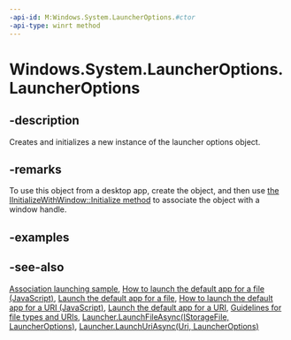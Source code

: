 ```yaml
---
-api-id: M:Windows.System.LauncherOptions.#ctor
-api-type: winrt method
---
```


<!-- Method syntax
public LauncherOptions()
-->

# Windows.System.LauncherOptions.LauncherOptions

## -description
Creates and initializes a new instance of the launcher options object.

## -remarks
To use this object from a desktop app, create the object, and then use [the IInitializeWithWindow::Initialize method](https://docs.microsoft.com/en-us/windows/desktop/api/shobjidl_core/nf-shobjidl_core-iinitializewithwindow-initialize) to associate the object with a window handle.

## -examples

## -see-also
[Association launching sample](https://github.com/microsoftarchive/msdn-code-gallery-microsoft/tree/master/Official%20Windows%20Platform%20Sample/Windows%208.1%20Store%20app%20samples/99866-Windows%208.1%20Store%20app%20samples/Association%20launching%20sample), [How to launch the default app for a file (JavaScript)](https://docs.microsoft.com/previous-versions/windows/apps/hh452687(v=win.10)), [Launch the default app for a file](https://docs.microsoft.com/windows/uwp/launch-resume/launch-the-default-app-for-a-file), [How to launch the default app for a URI (JavaScript)](https://docs.microsoft.com/previous-versions/windows/apps/hh452690(v=win.10)), [Launch the default app for a URI](https://docs.microsoft.com/windows/uwp/launch-resume/launch-default-app), [Guidelines for file types and URIs](https://docs.microsoft.com/windows/uwp/files/index), [Launcher.LaunchFileAsync(IStorageFile, LauncherOptions)](launcher_launchfileasync_1480137410.md), [Launcher.LaunchUriAsync(Uri, LauncherOptions)](launcher_launchuriasync_68890748.md)

